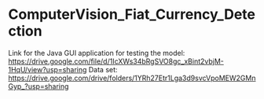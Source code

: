 # ComputerVision_Fiat_Currency_Detection

Link for the Java GUI application for testing the model: https://drive.google.com/file/d/1IcXWs34bRgSVO8gc_xBint2vbjM-1HqU/view?usp=sharing
Data set: https://drive.google.com/drive/folders/1YRh27Etr1Lga3d9svcVpoMEW2GMnGyp_?usp=sharing
